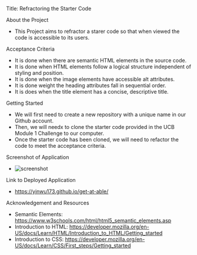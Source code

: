 Title: Refractoring the Starter Code

About the Project
  - This Project aims to refractor a starer code so that when viewed the code is accessible to its users.

Acceptance Criteria
 - It is done when there are semantic HTML elements in the source code.
 - It is done when HTML elements follow a logical structure independent of styling and position.
 - It is done when the image elements have accessible alt attributes.
 - It is done weight the heading attributes fall in sequential order.
 - It is does when the title element has a concise, descriptive title.

Getting Started
- We will first need to create a new repository with a unique name in our Github account.
- Then, we will needx to clone the starter code provided in the UCB Module 1 Challenge to our computer.
- Once the starter code has been cloned, we will need to refactor the code to meet the acceptance criteria.

Screenshot of Application
- ![screenshot](https://github.com/yinwu173/get-at-able/assets/172465262/ab588d93-f753-4925-825f-8754b6f8b3f7)

Link to Deployed Application 
- https://yinwu173.github.io/get-at-able/

Acknowledgement and Resources
- Semantic Elements: https://www.w3schools.com/html/html5_semantic_elements.asp
- Introduction to HTML: https://developer.mozilla.org/en-US/docs/Learn/HTML/Introduction_to_HTML/Getting_started
- Introduction to CSS: https://developer.mozilla.org/en-US/docs/Learn/CSS/First_steps/Getting_started

